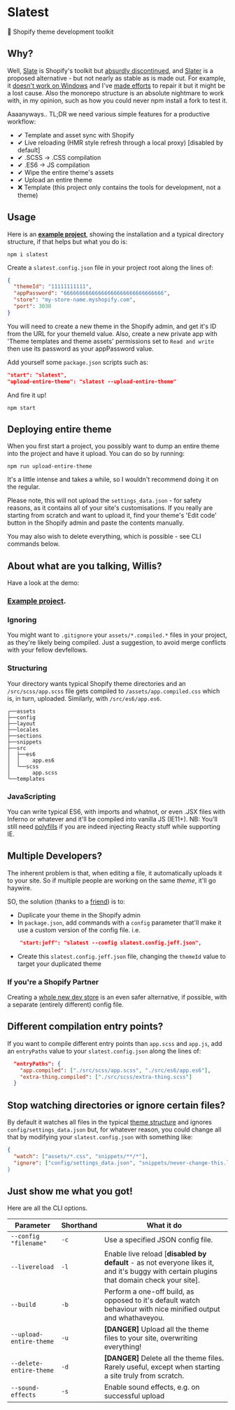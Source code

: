 # Slatest

🛒 Shopify theme development toolkit

## Why?

Well, [Slate](https://github.com/Shopify/slate/) is Shopify's toolkit but [absurdly discontinued](https://github.com/Shopify/slate/issues/1020), and [Slater](https://github.com/the-couch/slater) is a proposed alternative - but not nearly as stable as is made out. For example, it [doesn't work on Windows](https://github.com/the-couch/slater/issues/11) and I've [made efforts](https://github.com/the-couch/slater/pull/63) to repair it but it might be a lost cause. Also the monorepo structure is an absolute nightmare to work with, in my opinion, such as how you could never npm install a fork to test it.

Aaaanyways.. TL;DR we need various simple features for a productive workflow:

- ✔ Template and asset sync with Shopify
- ✔ Live reloading (HMR style refresh through a local proxy) [disabled by default]
- ✔ .SCSS -> .CSS compilation
- ✔ .ES6 -> JS compilation
- ✔ Wipe the entire theme's assets
- ✔ Upload an entire theme
- ❌ Template (this project only contains the tools for development, not a theme)

## Usage

Here is an [**example project**](https://github.com/entozoon/slatest-example), showing the installation and a typical directory structure, if that helps but what you do is:

    npm i slatest

Create a `slatest.config.json` file in your project root along the lines of:

```json
{
  "themeId": "11111111111",
  "appPassword": "66666666666666666666666666666666",
  "store": "my-store-name.myshopify.com",
  "port": 3030
}
```

You will need to create a new theme in the Shopify admin, and get it's ID from the URL for your themeId value. Also, create a new private app with 'Theme templates and theme assets' permissions set to `Read and write` then use its password as your appPassword value.

Add yourself some `package.json` scripts such as:

```json
"start": "slatest",
"upload-entire-theme": "slatest --upload-entire-theme"
```

And fire it up!

    npm start

## Deploying entire theme

When you first start a project, you possibly want to dump an entire theme into the project and have it upload. You can do so by running:

    npm run upload-entire-theme

It's a little intense and takes a while, so I wouldn't recommend doing it on the regular.

Please note, this will not upload the `settings_data.json` - for safety reasons, as it contains all of your site's customisations. If you really are starting from scratch and want to upload it, find your theme's 'Edit code' button in the Shopify admin and paste the contents manually.

You may also wish to delete everything, which is possible - see CLI commands below.

## About what are you talking, Willis?

Have a look at the demo:

### [Example project](https://github.com/entozoon/slatest-example).

### Ignoring

You might want to `.gitignore` your `assets/*.compiled.*` files in your project, as they're likely being compiled. Just a suggestion, to avoid merge conflicts with your fellow devfellows.

### Structuring

Your directory wants typical Shopify theme directories and an `/src/scss/app.scss` file gets compiled to `/assets/app.compiled.css` which is, in turn, uploaded. Similarly, with `/src/es6/app.es6`.

    ┌──assets
    ├──config
    ├──layout
    ├──locales
    ├──sections
    ├──snippets
    ├──src
    │  ├──es6
    │  │    app.es6
    │  └──scss
    │       app.scss
    └──templates

### JavaScripting

You can write typical ES6, with imports and whatnot, or even .JSX files with Inferno or whatever and it'll be compiled into vanilla JS (IE11+). NB: You'll still need [polyfills](https://polyfill.io/) if you are indeed injecting Reacty stuff while supporting IE.

## Multiple Developers?

The inherent problem is that, when editing a file, it automatically uploads it to your site. So if multiple people are working on the same _theme_, it'll go haywire.

SO, the solution (thanks to a [friend](https://github.com/chrisfoster78)) is to:

- Duplicate your theme in the Shopify admin
- In `package.json`, add commands with a `config` parameter that'll make it use a custom version of the config file. i.e.

```json
    "start:jeff": "slatest --config slatest.config.jeff.json",
```

- Create this `slatest.config.jeff.json` file, changing the `themeId` value to target your duplicated theme

### If you're a Shopify Partner

Creating a [whole new dev store](https://help.shopify.com/en/partners/dashboard/development-stores) is an even safer alternative, if possible, with a separate (entirely different) config file.

## Different compilation entry points?

If you want to compile different entry points than `app.scss` and `app.js`, add an `entryPaths` value to your `slatest.config.json` along the lines of:

```json
  "entryPaths": {
    "app.compiled": ["./src/scss/app.scss", "./src/es6/app.es6"],
    "extra-thing.compiled": ["./src/scss/extra-thing.scss"]
  }
```

## Stop watching directories or ignore certain files?

By default it watches all files in the typical [theme structure](https://shopify.dev/tutorials/develop-theme-templates) and ignores `config/settings_data.json` but, for whatever reason, you could change all that by modifying your `slatest.config.json` with something like:

```json
{
  "watch": ["assets/*.css", "snippets/**/*"],
  "ignore": ["config/settings_data.json", "snippets/never-change-this.liquid]
}
```

## Just show me what you got!

Here are all the CLI options.

| Parameter               | Shorthand | What it do                                                                                                                                |
| ----------------------- | --------- | ----------------------------------------------------------------------------------------------------------------------------------------- |
| `--config "filename"`   | `-c`      | Use a specified JSON config file.                                                                                                         |
| `--livereload`          | `-l`      | Enable live reload [**disabled by default** - as not everyone likes it, and it's buggy with certain plugins that domain check your site]. |
| `--build`               | `-b`      | Perform a one-off build, as opposed to it's default watch behaviour with nice minified output and whathaveyou.                            |
| `--upload-entire-theme` | `-u`      | **[DANGER]** Upload all the theme files to your site, overwriting everything!                                                             |
| `--delete-entire-theme` | `-d`      | **[DANGER]** Delete all the theme files. Rarely useful, except when starting a site truly from scratch.                                   |
| `--sound-effects`       | `-s`      | Enable sound effects, e.g. on successful upload                                                                                           |
